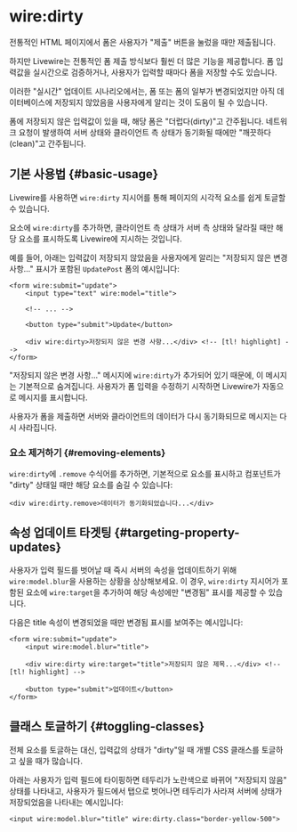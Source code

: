 # wire:dirty
전통적인 HTML 페이지에서 폼은 사용자가 "제출" 버튼을 눌렀을 때만 제출됩니다.

하지만 Livewire는 전통적인 폼 제출 방식보다 훨씬 더 많은 기능을 제공합니다. 폼 입력값을 실시간으로 검증하거나, 사용자가 입력할 때마다 폼을 저장할 수도 있습니다.

이러한 "실시간" 업데이트 시나리오에서는, 폼 또는 폼의 일부가 변경되었지만 아직 데이터베이스에 저장되지 않았음을 사용자에게 알리는 것이 도움이 될 수 있습니다.

폼에 저장되지 않은 입력값이 있을 때, 해당 폼은 "더럽다(dirty)"고 간주됩니다. 네트워크 요청이 발생하여 서버 상태와 클라이언트 측 상태가 동기화될 때에만 "깨끗하다(clean)"고 간주됩니다.

## 기본 사용법 {#basic-usage}

Livewire를 사용하면 `wire:dirty` 지시어를 통해 페이지의 시각적 요소를 쉽게 토글할 수 있습니다.

요소에 `wire:dirty`를 추가하면, 클라이언트 측 상태가 서버 측 상태와 달라질 때만 해당 요소를 표시하도록 Livewire에 지시하는 것입니다.

예를 들어, 아래는 입력값이 저장되지 않았음을 사용자에게 알리는 "저장되지 않은 변경 사항..." 표시가 포함된 `UpdatePost` 폼의 예시입니다:

```blade
<form wire:submit="update">
    <input type="text" wire:model="title">

    <!-- ... -->

    <button type="submit">Update</button>

    <div wire:dirty>저장되지 않은 변경 사항...</div> <!-- [tl! highlight] -->
</form>
```

"저장되지 않은 변경 사항..." 메시지에 `wire:dirty`가 추가되어 있기 때문에, 이 메시지는 기본적으로 숨겨집니다. 사용자가 폼 입력을 수정하기 시작하면 Livewire가 자동으로 메시지를 표시합니다.

사용자가 폼을 제출하면 서버와 클라이언트의 데이터가 다시 동기화되므로 메시지는 다시 사라집니다.

### 요소 제거하기 {#removing-elements}

`wire:dirty`에 `.remove` 수식어를 추가하면, 기본적으로 요소를 표시하고 컴포넌트가 "dirty" 상태일 때만 해당 요소를 숨길 수 있습니다:

```blade
<div wire:dirty.remove>데이터가 동기화되었습니다...</div>
```

## 속성 업데이트 타겟팅 {#targeting-property-updates}

사용자가 입력 필드를 벗어날 때 즉시 서버의 속성을 업데이트하기 위해 `wire:model.blur`을 사용하는 상황을 상상해보세요. 이 경우, `wire:dirty` 지시어가 포함된 요소에 `wire:target`을 추가하여 해당 속성에만 "변경됨" 표시를 제공할 수 있습니다.

다음은 title 속성이 변경되었을 때만 변경됨 표시를 보여주는 예시입니다:

```blade
<form wire:submit="update">
    <input wire:model.blur="title">

    <div wire:dirty wire:target="title">저장되지 않은 제목...</div> <!-- [tl! highlight] -->

    <button type="submit">업데이트</button>
</form>
```

## 클래스 토글하기 {#toggling-classes}

전체 요소를 토글하는 대신, 입력값의 상태가 "dirty"일 때 개별 CSS 클래스를 토글하고 싶을 때가 많습니다.

아래는 사용자가 입력 필드에 타이핑하면 테두리가 노란색으로 바뀌어 "저장되지 않음" 상태를 나타내고, 사용자가 필드에서 탭으로 벗어나면 테두리가 사라져 서버에 상태가 저장되었음을 나타내는 예시입니다:

```blade
<input wire:model.blur="title" wire:dirty.class="border-yellow-500">
```

